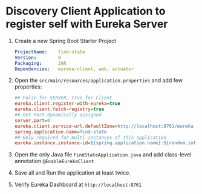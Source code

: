 # Discovery Client Application to register self with Eureka Server

1. Create a new Spring Boot Starter Project

    ```yml
    ProjectName:    find-state
    Version:        8
    Packaging:      JAR
    Dependencies:   eureka-client, web, actuator
    ```

3.  Open the `src/main/resources/application.properties` and add few properties:

    ```ini
    ## False for SERVER, true for Client
    eureka.client.register-with-eureka=true
    eureka.client.fetch-registry=true
    ## Get Port dynamically assigned
    server.port=0
    eureka.client.service-url.defaultZone=http://localhost:8761/eureka
    spring.application.name=find-state
    ## Only required for multi-instances of this application
    eureka.instance.instance-id=${spring.application.name}:${random.int[1,9999]}
    ```

4.  Open the only Java file `FindStateApplication.java` and add class-level annotation
    `@EnableEurekaClient`

5.  Save all and Run the application at least twice.

6.  Verify Eureka Dashboard at `http://localhost:8761`
